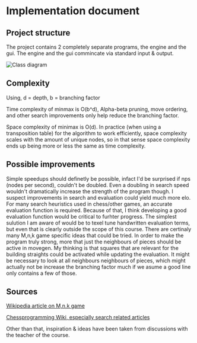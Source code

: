 # Implementation document

## Project structure
The project contains 2 completely separate programs, the engine and the gui. The engine and the gui commincate via standard input & output. 

![Class diagram](https://user-images.githubusercontent.com/57199282/198801451-b54b03c1-6e2d-4622-ba0e-188da1f86ba0.png)


## Complexity
Using, d = depth, b = branching factor

Time complexity of minmax is O(b^d), Alpha-beta pruning, move ordering, and other search improvements only help reduce the branching factor.

Space complexity of minimax is O(d). In practice (when using a transposition table) for the algorithm to work efficiently, space complexity scales with the amount of unique nodes, so in that sense space complexity ends up being more or less the same as time complexity.

## Possible improvements
Simple speedups should definetly be possible, infact I'd be surprised if nps (nodes per second), couldn't be doubled. Even a doubling in search speed wouldn't dramatically increase the strength of the program though. I suspect improvements in search and evaluation could yield much more elo. For many search heuristics used in chess/other games, an accurate evaluation function is required. Because of that, I think developing a good evaluation function would be critical to furhter progress. The simplest sulution I am aware of would be to texel tune handwritten evaluation terms, but even that is clearly outside the scope of this course. There are certinaly many M,n,k game specific ideas that could be tried. In order to make the program truly strong, more that just the neighbours of pieces should be active in movegen. My thinking is that squares that are relevant for the building straights could be activated while updating the evaluation. It might be necessary to look at all neighbours neighbours of pieces, which might actually not be increase the branching factor much if we asume a good line only contains a few of those.

## Sources
[Wikipedia article on M,n,k game](https://en.wikipedia.org/wiki/M,n,k-game)

[Chessprogramming Wiki, especially search related articles](https://www.chessprogramming.org/Search)

Other than that, inspiration & ideas have been taken from discussions with the teacher of the course.
